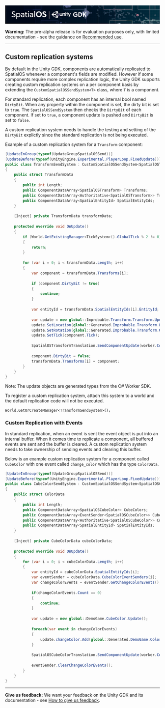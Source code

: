 ![SpatialOS Unity GDK documentation](../assets/unity-gdk-header.png)

**Warning:** The pre-alpha release is for evaluation purposes only, with limited documentation - see the guidance on [Recommended use](../../README.md#recommended-use).

-----


## Custom replication systems

By default in the Unity GDK, components are automatically replicated to SpatialOS whenever a component's fields are modified. However if some components require more complex replication logic, the Unity GDK supports creating custom replication systems on a per component basis by extending the `CustomSpatialOSSendSystem<T>` class, where `T` is a component.

For standard replication, each component has an internal bool named `DirtyBit`. When any property within the component is set, the dirty bit is set to `true`. The `SpatialOSSendSystem` then checks the `DirtyBit` of each component. If set to `true`, a component update is pushed and `DirtyBit` is set to `false`.

A custom replication system needs to handle the testing and setting of the `DirtyBit` explictly since the standard replication is not being executed.

Example of a custom replication system for a `Transform` component:

```csharp
[UpdateInGroup(typeof(UpdateGroupSpatialOSSend))]
[UpdateBefore(typeof(UnityEngine.Experimental.PlayerLoop.FixedUpdate))]
public class TransformSendSystem : CustomSpatialOSSendSystem<SpatialOSTransform>
{
    public struct TransformData
    {
        public int Length;
        public ComponentDataArray<SpatialOSTransform> Transforms;
        public ComponentDataArray<Authoritative<SpatialOSTransform>> TransformAuthority;
        public ComponentDataArray<SpatialEntityId> SpatialEntityIds;
    }

    [Inject] private TransformData transformData;

    protected override void OnUpdate()
    {
        if (World.GetExistingManager<TickSystem>().GlobalTick % 2 != 0) //Update every other tick
        {
            return;
        }

        for (var i = 0; i < transformData.Length; i++)
        {
            var component = transformData.Transforms[i];

            if (component.DirtyBit != true)
            {
                continue;
            }

            var entityId = transformData.SpatialEntityIds[i].EntityId;

            var update = new global::Improbable.Transform.Transform.Update(); // Generated type from Worker SDK 
            update.SetLocation(global::Generated.Improbable.Transform.Location.ToSpatial(component.Location));
            update.SetRotation(global::Generated.Improbable.Transform.Quaternion.ToSpatial(component.Rotation));
            update.SetTick(component.Tick);

            SpatialOSTransformTranslation.SendComponentUpdate(worker.Connection, entityId, update);

            component.DirtyBit = false;
            transformData.Transforms[i] = component;
        }
    }
}
```

Note: The update objects are generated types from the C# Worker SDK.

To register a custom replication system, attach this system to a world and the default replication code will not be executed.

```
World.GetOrCreateManager<TransformSendSystem>();
```

### Custom Replication with Events

In standard replication, when an event is sent the event object is put into an internal buffer. When it comes time to replicate a component, all buffered events are sent and the buffer is cleared. A custom replication system needs to take ownership of sending events and clearing this buffer.

Below is an example custom replication system for a component called `CubeColor` with one event called `change_color` which has the type `ColorData`.

```csharp
[UpdateInGroup(typeof(UpdateGroupSpatialOSSend))]
[UpdateBefore(typeof(UnityEngine.Experimental.PlayerLoop.FixedUpdate))]
public class CubeColorSendSystem : CustomSpatialOSSendSystem<SpatialOSCubeColor>
{
    public struct ColorData
    {
        public int Length;
        public ComponentDataArray<SpatialOSCubeColor> CubeColors;
        public ComponentDataArray<EventSender<SpatialOSCubeColor>> CubeColorEventSenders;
        public ComponentDataArray<Authoritative<SpatialOSCubeColor>> CubeColorAuthority;
        public ComponentDataArray<SpatialEntityId> SpatialEntityIds;
    }

    [Inject] private CubeColorData cubeColorData;

    protected override void OnUpdate()
    {
        for (var i = 0; i < cubeColorData.Length; i++)
        {
            var entityId = cubeColorData.SpatialEntityIds[i];
            var eventSender = cubeColorData.CubeColorEventSenders[i];
            var changeColorEvents = eventSender.GetChangeColorEvents();

            if(changeColorEvents.Count == 0)
            {
                continue;
            }

            var update = new global::DemoGame.CubeColor.Update();

            foreach(var event in changeColorEvents)
            {
                update.changeColor.Add(global::Generated.DemoGame.ColorData.ToSpatial(event));
            }

            SpatialOSCubeColorTranslation.SendComponentUpdate(worker.Connection, entityId, update);

            eventSender.ClearChangeColorEvents();
        }
    }
}
```

----
**Give us feedback:** We want your feedback on the Unity GDK and its documentation  - see [How to give us feedback](../../README.md#give-us-feedback).